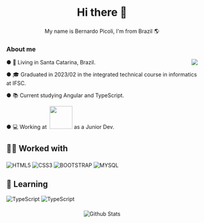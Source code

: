 <!-- BADGES SITE == https://github.com/Ileriayo/markdown-badges == -->


<!-- <h2><a href="https://git.io/typing-svg"><img src="https://readme-typing-svg.demolab.com?font=Fira+Code&pause=1000&vCenter=true&width=435&height=30&lines=%F0%9F%91%8B+Hi+There+%F0%9F%91%8B" alt="Typing SVG" /></a></h2> -->
<h1 align="center">Hi there 👋</h1>



###

<p align="center">My name is Bernardo Picoli, I'm from Brazil 🌎</p>

###

<h3 >About me</h3>
<img  align="right" src="https://orhun.dev/img/crow.png">
 <p> ● 📍  Living in Santa Catarina, Brazil. </p>
 <p> ● 🎓  Graduated in 2023/02 in the integrated technical course in informatics at IFSC. </p> 
 <p> ● 📚   Current studying Angular and TypeScript.</p> 
 <p> ● 💻  Working at  <a href="https://ravex.com.br/"><img width="60" src="https://ravex.com.br/marketplace/wp-content/uploads/2022/05/cropped-cropped-Logo-Ravex-Vetor.png"/></a> as a Junior Dev.</p>

 
 
<!-- <h2><a href="https://git.io/typing-svg"><img src="https://readme-typing-svg.demolab.com?font=Fira+Code&pause=1000&vCenter=true&width=435&height=30&lines=%F0%9F%91%A8%E2%80%8D%F0%9F%92%BB+Worked+With+%F0%9F%91%A8%E2%80%8D%F0%9F%92%BB" alt="Typing SVG" /></a></h2> -->
<h2>👨‍💻 Worked with</h2>

###

<div align="left">
  <!-- <img alt="JavaScript" src="https://img.shields.io/badge/javascript-%23323330.svg?style=for-the-badge&logo=javascript&logoColor=%23F7DF1E"/>-->
  <img alt="HTML5" src="https://img.shields.io/badge/html5-%23E34F26.svg?style=for-the-badge&logo=html5&logoColor=white"/> 
  <img alt="CSS3" src="https://img.shields.io/badge/css3-%231572B6.svg?style=for-the-badge&logo=css3&logoColor=white"/>
<!--   <img alt="PHP" src="https://img.shields.io/badge/PHP-777BB4?style=for-the-badge&logo=php&logoColor=white"/> -->
  <img alt="BOOTSTRAP" src="https://img.shields.io/badge/Bootstrap-563D7C?style=for-the-badge&logo=bootstrap&logoColor=white"/>
<!--   <img alt="LARAVEL" src="https://img.shields.io/badge/Laravel-FF2D20?style=for-the-badge&logo=laravel&logoColor=white"/> -->
  <img alt="MYSQL" src="https://img.shields.io/badge/MySQL-00000F?style=for-the-badge&logo=mysql&logoColor=white"/>
<!--   <img alt="React" src="https://img.shields.io/badge/react-%2320232a.svg?style=for-the-badge&logo=react&logoColor=%2361DAFB"/> -->
 
</div>


<h2 align="left">📖 Learning</h2

###

<div align="left">
 <img alt="TypeScript" src="https://img.shields.io/badge/angular-%23DD0031.svg?style=for-the-badge&logo=angular&logoColor=white"/>
 <img alt="TypeScript" src="https://img.shields.io/badge/typescript-%23007ACC.svg?style=for-the-badge&logo=typescript&logoColor=white"/>
 
</div>

###

<p align="center">
        <img src="https://raw.githubusercontent.com/mayhemantt/mayhemantt/Update/svg/Bottom.svg" alt="Github Stats" />
</p>



